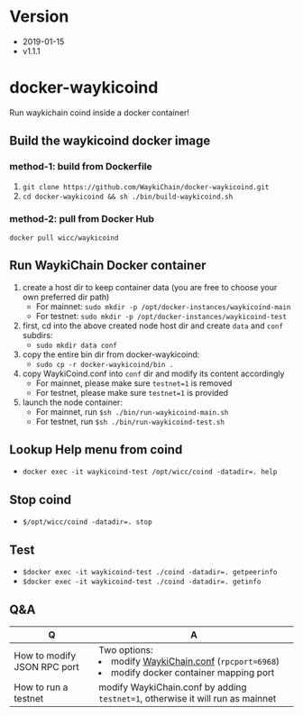 # Version
* 2019-01-15
* v1.1.1

# docker-waykicoind
Run waykichain coind inside a docker container!

## Build the waykicoind docker image
### method-1: build from Dockerfile
1. ```git clone https://github.com/WaykiChain/docker-waykicoind.git```
1. ```cd docker-waykicoind && sh ./bin/build-waykicoind.sh```

### method-2: pull from Docker Hub
``` docker pull wicc/waykicoind ```

## Run WaykiChain Docker container
1. create a host dir to keep container data (you are free to choose your own preferred dir path)
   * For mainnet: ``` sudo mkdir -p /opt/docker-instances/waykicoind-main ```
   * For testnet: ``` sudo mkdir -p /opt/docker-instances/waykicoind-test ```
1. first, cd into the above created node host dir and create ```data``` and ```conf``` subdirs:
   * ``` sudo mkdir data conf ```
1. copy the entire bin dir from docker-waykicoind:
   * ``` sudo cp -r docker-waykicoind/bin . ```
1. copy WaykiCoind.conf into ```conf``` dir and modify its content accordingly
   * For mainnet, please make sure ```testnet=1``` is removed
   * For testnet, please make sure ```testnet=1``` is provided
1. launch the node container: 
   * For mainnet, run ```$sh ./bin/run-waykicoind-main.sh```
   * For testnet,  run ```$sh ./bin/run-waykicoind-test.sh```
   
## Lookup Help menu from coind
* ```docker exec -it waykicoind-test /opt/wicc/coind -datadir=. help```

## Stop coind 
* ```$/opt/wicc/coind -datadir=. stop```

## Test
* ```$docker exec -it waykicoind-test ./coind -datadir=. getpeerinfo```
* ```$docker exec -it waykicoind-test ./coind -datadir=. getinfo```

## Q&A

|Q | A|
|--|--|
|How to modify JSON RPC port | Two options: <br> <li>modify [WaykiChain.conf](https://github.com/WaykiChain/WaykiChain/wiki/WaykiChain.conf) (```rpcport=6968```)<li>modify docker container mapping port |
|How to run a testnet | modify WaykiChain.conf by adding ```testnet=1```, otherwise it will run as mainnet |